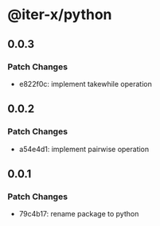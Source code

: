 # @iter-x/python

## 0.0.3

### Patch Changes

- e822f0c: implement takewhile operation

## 0.0.2

### Patch Changes

- a54e4d1: implement pairwise operation

## 0.0.1

### Patch Changes

- 79c4b17: rename package to python
